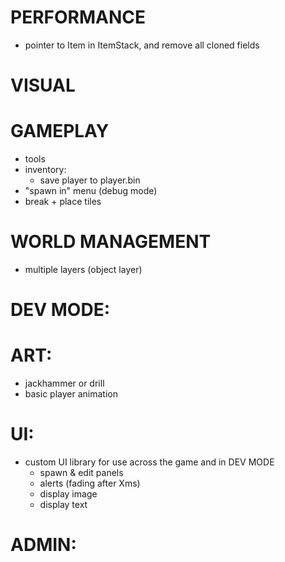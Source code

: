 # PERFORMANCE

-   pointer to Item in ItemStack, and remove all cloned fields

# VISUAL

# GAMEPLAY

-   tools
-   inventory:
    -   save player to player.bin
-   "spawn in" menu (debug mode)
-   break + place tiles

# WORLD MANAGEMENT

-   multiple layers (object layer)

# DEV MODE:

# ART:

-   jackhammer or drill
-   basic player animation

# UI:

-   custom UI library for use across the game and in DEV MODE
    -   spawn & edit panels
    -   alerts (fading after Xms)
    -   display image
    -   display text

# ADMIN:

